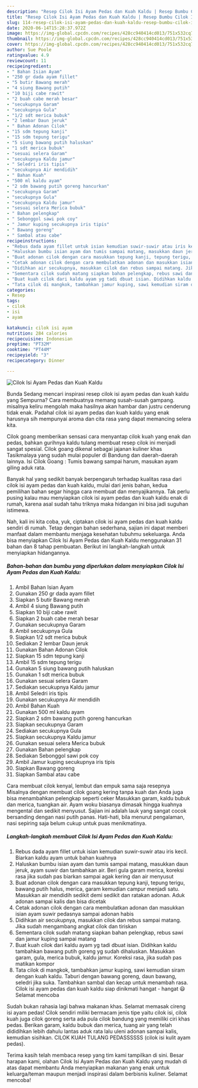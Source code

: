 ```yaml
---
description: "Resep Cilok Isi Ayam Pedas dan Kuah Kaldu | Resep Bumbu Cilok Isi Ayam Pedas dan Kuah Kaldu Yang Sempurna"
title: "Resep Cilok Isi Ayam Pedas dan Kuah Kaldu | Resep Bumbu Cilok Isi Ayam Pedas dan Kuah Kaldu Yang Sempurna"
slug: 114-resep-cilok-isi-ayam-pedas-dan-kuah-kaldu-resep-bumbu-cilok-isi-ayam-pedas-dan-kuah-kaldu-yang-sempurna
date: 2020-06-14T15:28:37.972Z
image: https://img-global.cpcdn.com/recipes/428cc940414cd013/751x532cq70/cilok-isi-ayam-pedas-dan-kuah-kaldu-foto-resep-utama.jpg
thumbnail: https://img-global.cpcdn.com/recipes/428cc940414cd013/751x532cq70/cilok-isi-ayam-pedas-dan-kuah-kaldu-foto-resep-utama.jpg
cover: https://img-global.cpcdn.com/recipes/428cc940414cd013/751x532cq70/cilok-isi-ayam-pedas-dan-kuah-kaldu-foto-resep-utama.jpg
author: Sue Poole
ratingvalue: 4.9
reviewcount: 11
recipeingredient:
- " Bahan Isian Ayam"
- "250 gr dada ayam fillet"
- "5 butir Bawang merah"
- "4 siung Bawang putih"
- "10 biji cabe rawit"
- "2 buah cabe merah besar"
- "secukupnya Garam"
- "secukupnya Gula"
- "1/2 sdt merica bubuk"
- "2 lembar Daun jeruk"
- " Bahan Adonan Cilok"
- "15 sdm tepung kanji"
- "15 sdm tepung terigu"
- "5 siung bawang putih haluskan"
- "1 sdt merica bubuk"
- "sesuai selera Garam"
- "secukupnya Kaldu jamur"
- " Seledri iris tipis"
- "secukupnya Air mendidih"
- " Bahan Kuah"
- "500 ml kaldu ayam"
- "2 sdm bawang putih goreng hancurkan"
- "secukupnya Garam"
- "secukupnya Gula"
- "secukupnya Kaldu jamur"
- "sesuai selera Merica bubuk"
- " Bahan pelengkap"
- " Sebonggol sawi pok coy"
- " Jamur kuping secukupnya iris tipis"
- " Bawang goreng"
- " Sambal atau cabe"
recipeinstructions:
- "Rebus dada ayam fillet untuk isian kemudian suwir-suwir atau iris kecil. Biarkan kaldu ayam untuk bahan kuahnya"
- "Haluskan bumbu isian ayam dan tumis sampai matang, masukkan daun jeruk, ayam suwir dan tambahkan air. Beri gula garam merica, koreksi rasa jika sudah pas biarkan sampai agak kering dan air menyusut"
- "Buat adonan cilok dengan cara masukkan tepung kanji, tepung terigu, bawang putih halus, merica, garam kemudian campur menjadi satu. Masukkan air mendidih sedikit demi sedikit dan ratakan adonan. Aduk adonan sampai kalis dan bisa dicetak"
- "Cetak adonan cilok dengan cara membulatkan adonan dan masukkan isian ayam suwir pedasnya sampai adonan habis"
- "Didihkan air secukupnya, masukkan cilok dan rebus sampai matang. Jika sudah mengambang angkat cilok dan tiriskan"
- "Sementara cilok sudah matang siapkan bahan pelengkap, rebus sawi dan jamur kuping sampai matang"
- "Buat kuah cilok dari kaldu ayam yg tadi dbuat isian. Didihkan kaldu tambahkan bawang putih goreng yg sudah dihaluskan. Masukkan garam, gula, merica bubuk, kaldu jamur. Koreksi rasa, jika sudah pas matikan kompor"
- "Tata cilok di mangkok, tambahkan jamur kuping, sawi kemudian siram dengan kuah kaldu. Taburi dengan bawang goreng, daun bawang, seledri jika suka. Tambahkan sambal dan kecap untuk menambah rasa. Cilok isi ayam pedas dan kuah kaldu siap dinikmati hangat - hangat 😃 Selamat mencoba"
categories:
- Resep
tags:
- cilok
- isi
- ayam

katakunci: cilok isi ayam 
nutrition: 284 calories
recipecuisine: Indonesian
preptime: "PT32M"
cooktime: "PT44M"
recipeyield: "3"
recipecategory: Dinner

---
```



![Cilok Isi Ayam Pedas dan Kuah Kaldu](https://img-global.cpcdn.com/recipes/428cc940414cd013/751x532cq70/cilok-isi-ayam-pedas-dan-kuah-kaldu-foto-resep-utama.jpg)

Bunda Sedang mencari inspirasi resep cilok isi ayam pedas dan kuah kaldu yang Sempurna? Cara membuatnya memang susah-susah gampang. misalnya keliru mengolah maka hasilnya akan hambar dan justru cenderung tidak enak. Padahal cilok isi ayam pedas dan kuah kaldu yang enak harusnya sih mempunyai aroma dan cita rasa yang dapat memancing selera kita.

Cilok goang memberikan sensasi cara menyantap cilok kuah yang enak dan pedas, bahkan gurihnya kaldu tulang membuat resep cilok ini menjadi sangat spesial. Cilok goang dikenal sebagai jajanan kuliner khas Tasikmalaya yang sudah mulai populer di Bandung dan daerah-daerah lainnya. Isi Cilok Goang : Tumis bawang sampai harum, masukan ayam giling aduk rata.

Banyak hal yang sedikit banyak berpengaruh terhadap kualitas rasa dari cilok isi ayam pedas dan kuah kaldu, mulai dari jenis bahan, kedua pemilihan bahan segar hingga cara membuat dan menyajikannya. Tak perlu pusing kalau mau menyiapkan cilok isi ayam pedas dan kuah kaldu enak di rumah, karena asal sudah tahu triknya maka hidangan ini bisa jadi suguhan istimewa.


Nah, kali ini kita coba, yuk, ciptakan cilok isi ayam pedas dan kuah kaldu sendiri di rumah. Tetap dengan bahan sederhana, sajian ini dapat memberi manfaat dalam membantu menjaga kesehatan tubuhmu sekeluarga. Anda bisa menyiapkan Cilok Isi Ayam Pedas dan Kuah Kaldu menggunakan 31 bahan dan 8 tahap pembuatan. Berikut ini langkah-langkah untuk menyiapkan hidangannya.

<!--inarticleads1-->

##### Bahan-bahan dan bumbu yang diperlukan dalam menyiapkan Cilok Isi Ayam Pedas dan Kuah Kaldu:

1. Ambil  Bahan Isian Ayam
1. Gunakan 250 gr dada ayam fillet
1. Siapkan 5 butir Bawang merah
1. Ambil 4 siung Bawang putih
1. Siapkan 10 biji cabe rawit
1. Siapkan 2 buah cabe merah besar
1. Gunakan secukupnya Garam
1. Ambil secukupnya Gula
1. Siapkan 1/2 sdt merica bubuk
1. Sediakan 2 lembar Daun jeruk
1. Gunakan  Bahan Adonan Cilok
1. Siapkan 15 sdm tepung kanji
1. Ambil 15 sdm tepung terigu
1. Gunakan 5 siung bawang putih haluskan
1. Gunakan 1 sdt merica bubuk
1. Gunakan sesuai selera Garam
1. Sediakan secukupnya Kaldu jamur
1. Ambil  Seledri iris tipis
1. Gunakan secukupnya Air mendidih
1. Ambil  Bahan Kuah
1. Gunakan 500 ml kaldu ayam
1. Siapkan 2 sdm bawang putih goreng hancurkan
1. Siapkan secukupnya Garam
1. Sediakan secukupnya Gula
1. Siapkan secukupnya Kaldu jamur
1. Gunakan sesuai selera Merica bubuk
1. Gunakan  Bahan pelengkap
1. Sediakan  Sebonggol sawi pok coy
1. Ambil  Jamur kuping secukupnya iris tipis
1. Siapkan  Bawang goreng
1. Siapkan  Sambal atau cabe


Cara membuat cilok kenyal, lembut dan empuk sama saja resepnya Misalnya dengan membuat cilok goang kering tanpa kuah dan Anda juga bisa menambahkan pelengkap seperti ceker Masukkan garam, kaldu bubuk dan merica, tuangkan air. Ayam woku biasanya dimasak hingga kuahnya mengental dan sedikit menyusut. Sajian ini adalah lauk yang sangat cocok bersanding dengan nasi putih panas. Hati-hati, bila menurut pengalaman, nasi sepiring saja belum cukup untuk puas menikmatinya. 

<!--inarticleads2-->

##### Langkah-langkah membuat Cilok Isi Ayam Pedas dan Kuah Kaldu:

1. Rebus dada ayam fillet untuk isian kemudian suwir-suwir atau iris kecil. Biarkan kaldu ayam untuk bahan kuahnya
1. Haluskan bumbu isian ayam dan tumis sampai matang, masukkan daun jeruk, ayam suwir dan tambahkan air. Beri gula garam merica, koreksi rasa jika sudah pas biarkan sampai agak kering dan air menyusut
1. Buat adonan cilok dengan cara masukkan tepung kanji, tepung terigu, bawang putih halus, merica, garam kemudian campur menjadi satu. Masukkan air mendidih sedikit demi sedikit dan ratakan adonan. Aduk adonan sampai kalis dan bisa dicetak
1. Cetak adonan cilok dengan cara membulatkan adonan dan masukkan isian ayam suwir pedasnya sampai adonan habis
1. Didihkan air secukupnya, masukkan cilok dan rebus sampai matang. Jika sudah mengambang angkat cilok dan tiriskan
1. Sementara cilok sudah matang siapkan bahan pelengkap, rebus sawi dan jamur kuping sampai matang
1. Buat kuah cilok dari kaldu ayam yg tadi dbuat isian. Didihkan kaldu tambahkan bawang putih goreng yg sudah dihaluskan. Masukkan garam, gula, merica bubuk, kaldu jamur. Koreksi rasa, jika sudah pas matikan kompor
1. Tata cilok di mangkok, tambahkan jamur kuping, sawi kemudian siram dengan kuah kaldu. Taburi dengan bawang goreng, daun bawang, seledri jika suka. Tambahkan sambal dan kecap untuk menambah rasa. Cilok isi ayam pedas dan kuah kaldu siap dinikmati hangat - hangat 😃 Selamat mencoba


Sudah bukan rahasia lagi bahwa makanan khas. Selamat memasak cireng isi ayam pedas! Cilok sendiri miliki bermacam jenis tipe yaitu cilok isi, cilok kuah juga cilok goreng serta ada pula cilok bandung yang memiliki ciri khas pedas. Berikan garam, kaldu bubuk dan merica, tuang air yang telah dididihkan lebih dahulu lantas aduk rata lalu uleni adonan sampai kalis, kemudian sisihkan. CILOK KUAH TULANG PEDASSSSSS (cilok isi kulit ayam pedas). 

Terima kasih telah membaca resep yang tim kami tampilkan di sini. Besar harapan kami, olahan Cilok Isi Ayam Pedas dan Kuah Kaldu yang mudah di atas dapat membantu Anda menyiapkan makanan yang enak untuk keluarga/teman maupun menjadi inspirasi dalam berbisnis kuliner. Selamat mencoba!
